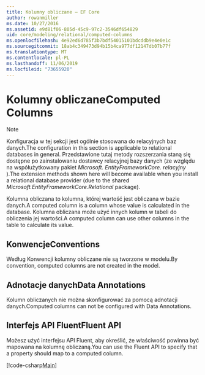 ```yaml
---
title: Kolumny obliczane — EF Core
author: rowanmiller
ms.date: 10/27/2016
ms.assetid: e9d81f06-805d-45c9-97c2-3546df654829
uid: core/modeling/relational/computed-columns
ms.openlocfilehash: 4e92ed6d785f3b7bdf54015101bdcddb9e4e0e1c
ms.sourcegitcommit: 18ab4c349473d94b15b4ca977df12147db07b77f
ms.translationtype: MT
ms.contentlocale: pl-PL
ms.lasthandoff: 11/06/2019
ms.locfileid: "73655920"
---
```

# <a name="computed-columns"></a><span data-ttu-id="a7ecd-102">Kolumny obliczane</span><span class="sxs-lookup"><span data-stu-id="a7ecd-102">Computed Columns</span></span>

> [!NOTE]  
> <span data-ttu-id="a7ecd-103">Konfiguracja w tej sekcji jest ogólnie stosowana do relacyjnych baz danych.</span><span class="sxs-lookup"><span data-stu-id="a7ecd-103">The configuration in this section is applicable to relational databases in general.</span></span> <span data-ttu-id="a7ecd-104">Przedstawione tutaj metody rozszerzania staną się dostępne po zainstalowaniu dostawcy relacyjnej bazy danych (ze względu na współużytkowany pakiet *Microsoft. EntityFrameworkCore. relacyjny* ).</span><span class="sxs-lookup"><span data-stu-id="a7ecd-104">The extension methods shown here will become available when you install a relational database provider (due to the shared *Microsoft.EntityFrameworkCore.Relational* package).</span></span>

<span data-ttu-id="a7ecd-105">Kolumna obliczana to kolumna, której wartość jest obliczana w bazie danych.</span><span class="sxs-lookup"><span data-stu-id="a7ecd-105">A computed column is a column whose value is calculated in the database.</span></span> <span data-ttu-id="a7ecd-106">Kolumna obliczana może użyć innych kolumn w tabeli do obliczenia jej wartości.</span><span class="sxs-lookup"><span data-stu-id="a7ecd-106">A computed column can use other columns in the table to calculate its value.</span></span>

## <a name="conventions"></a><span data-ttu-id="a7ecd-107">Konwencje</span><span class="sxs-lookup"><span data-stu-id="a7ecd-107">Conventions</span></span>

<span data-ttu-id="a7ecd-108">Według Konwencji kolumny obliczane nie są tworzone w modelu.</span><span class="sxs-lookup"><span data-stu-id="a7ecd-108">By convention, computed columns are not created in the model.</span></span>

## <a name="data-annotations"></a><span data-ttu-id="a7ecd-109">Adnotacje danych</span><span class="sxs-lookup"><span data-stu-id="a7ecd-109">Data Annotations</span></span>

<span data-ttu-id="a7ecd-110">Kolumn obliczanych nie można skonfigurować za pomocą adnotacji danych.</span><span class="sxs-lookup"><span data-stu-id="a7ecd-110">Computed columns can not be configured with Data Annotations.</span></span>

## <a name="fluent-api"></a><span data-ttu-id="a7ecd-111">Interfejs API Fluent</span><span class="sxs-lookup"><span data-stu-id="a7ecd-111">Fluent API</span></span>

<span data-ttu-id="a7ecd-112">Możesz użyć interfejsu API Fluent, aby określić, że właściwość powinna być mapowana na kolumnę obliczaną.</span><span class="sxs-lookup"><span data-stu-id="a7ecd-112">You can use the Fluent API to specify that a property should map to a computed column.</span></span>

[!code-csharp[Main](../../../../samples/core/Modeling/FluentAPI/Relational/ComputedColumn.cs?name=ComputedColumn&highlight=9)]
